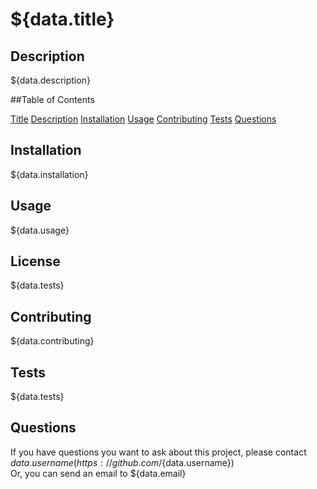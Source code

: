   # ${data.title}

  ## Description

  ${data.description}

  ##Table of Contents

   [Title](#title)
  [Description](#description)
   [Installation](#installation)
   [Usage](#usage)
   [Contributing](#contributing)
   [Tests](#tests)
   [Questions](#questions)

  ## Installation

  ${data.installation}

  ## Usage

  ${data.usage}
  
  ## License

  ${data.tests}

  ## Contributing

  ${data.contributing}

  ## Tests

  ${data.tests}

  ## Questions

  If you have questions you want to ask about this project, please contact ${data.username}(https://github.com/${data.username})</br>
  Or, you can send an email to ${data.email}
